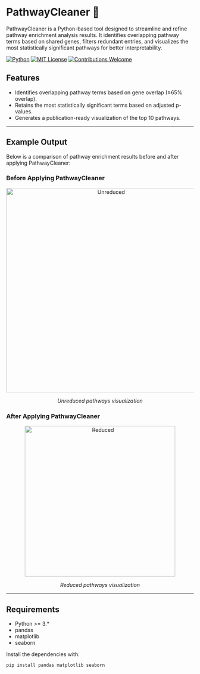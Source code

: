 # PathwayCleaner 🚀
PathwayCleaner is a Python-based tool designed to streamline and refine pathway enrichment analysis results. It identifies overlapping pathway terms based on shared genes, filters redundant entries, and visualizes the most statistically significant pathways for better interpretability.

[![Python](https://img.shields.io/badge/Python-3.6%2B-blue)](https://www.python.org/)
[![MIT License](https://img.shields.io/badge/License-MIT-green)](LICENSE)
[![Contributions Welcome](https://img.shields.io/badge/Contributions-Welcome-brightgreen)](CONTRIBUTING.md)

## Features
- Identifies overlapping pathway terms based on gene overlap (≥65% overlap).
- Retains the most statistically significant terms based on adjusted p-values.
- Generates a publication-ready visualization of the top 10 pathways.

---

## Example Output
Below is a comparison of pathway enrichment results before and after applying PathwayCleaner:

### Before Applying PathwayCleaner
<div style="text-align: center;">
    <img width="548" alt="Unreduced" src="https://github.com/user-attachments/assets/9ed8a78e-ae89-4c8c-a04e-ccedfe33398e" />
    <p><em>Unreduced pathways visualization</em></p>
</div>

### After Applying PathwayCleaner
<div style="text-align: center;">
    <img width="404" alt="Reduced" src="https://github.com/user-attachments/assets/eab44d0a-b939-4dd1-8a7e-7094f1a0bdd7" />
    <p><em>Reduced pathways visualization</em></p>
</div>

---

## Requirements
- Python >= 3.*
- pandas
- matplotlib
- seaborn

Install the dependencies with:
```bash
pip install pandas matplotlib seaborn
